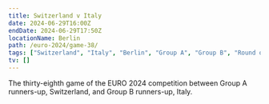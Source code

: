 ```yaml
---
title: Switzerland v Italy
date: 2024-06-29T16:00Z
endDate: 2024-06-29T17:50Z
locationName: Berlin
path: /euro-2024/game-38/
tags: ["Switzerland", "Italy", "Berlin", "Group A", "Group B", "Round of 16", "EURO 2024"]
tv: []
---
```

The thirty-eighth game of the EURO 2024 competition between Group A runners-up, Switzerland, and Group B runners-up, Italy.
